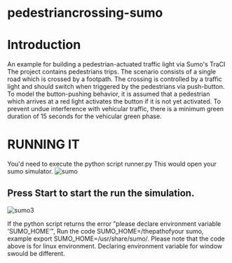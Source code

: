 # pedestriancrossing-sumo
# Introduction
An example for building a pedestrian-actuated traffic light via Sumo's TraCI
The project contains pedestrians trips.
The scenario consists of a single road which is crossed by a footpath. The crossing is controlled by a traffic light and should switch when triggered by the pedestrians via push-button. To model the button-pushing behavior, it is assumed that a pedestrian which arrives at a red light activates the button if it is not yet activated. To prevent undue interference with vehicular traffic, there is a minimum green duration of 15 seconds for the vehicular green phase.
# RUNNING IT
You'd need to execute the python script runner.py
This would open your sumo simulator.
![sumo](https://user-images.githubusercontent.com/42734825/142742740-17d62d81-670f-48ab-baaa-4b8f30d41153.png)

## Press Start to start the run the simulation.

![sumo3](https://user-images.githubusercontent.com/42734825/142742829-8b5c0577-7438-4217-93af-8c8138fdf27d.png)

If the python script returns the error "please declare environment variable 'SUMO_HOME'",
Run the code SUMO_HOME=/thepathofyour sumo, example export SUMO_HOME=/usr/share/sumo/. Please note that the code above is for linux environment. Declaring environment variable for window swould be different.
